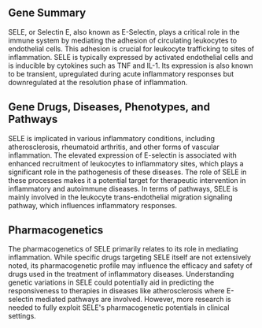 ## Gene Summary
SELE, or Selectin E, also known as E-Selectin, plays a critical role in the immune system by mediating the adhesion of circulating leukocytes to endothelial cells. This adhesion is crucial for leukocyte trafficking to sites of inflammation. SELE is typically expressed by activated endothelial cells and is inducible by cytokines such as TNF and IL-1. Its expression is also known to be transient, upregulated during acute inflammatory responses but downregulated at the resolution phase of inflammation.

## Gene Drugs, Diseases, Phenotypes, and Pathways
SELE is implicated in various inflammatory conditions, including atherosclerosis, rheumatoid arthritis, and other forms of vascular inflammation. The elevated expression of E-selectin is associated with enhanced recruitment of leukocytes to inflammatory sites, which plays a significant role in the pathogenesis of these diseases. The role of SELE in these processes makes it a potential target for therapeutic intervention in inflammatory and autoimmune diseases. In terms of pathways, SELE is mainly involved in the leukocyte trans-endothelial migration signaling pathway, which influences inflammatory responses.

## Pharmacogenetics
The pharmacogenetics of SELE primarily relates to its role in mediating inflammation. While specific drugs targeting SELE itself are not extensively noted, its pharmacogenetic profile may influence the efficacy and safety of drugs used in the treatment of inflammatory diseases. Understanding genetic variations in SELE could potentially aid in predicting the responsiveness to therapies in diseases like atherosclerosis where E-selectin mediated pathways are involved. However, more research is needed to fully exploit SELE's pharmacogenetic potentials in clinical settings.